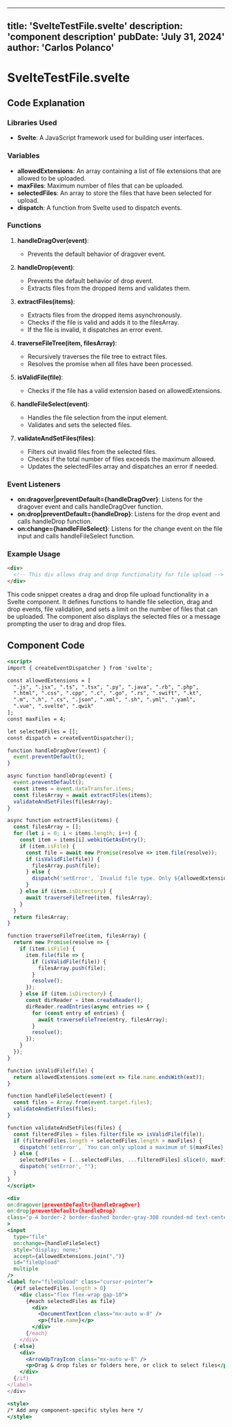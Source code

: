 ---
  title: 'SvelteTestFile.svelte'
  description: 'component description'
  pubDate: 'July 31, 2024'
  author: 'Carlos Polanco'
  ---
  
  
  
  # SvelteTestFile.svelte
  ## Code Explanation

### Libraries Used
- **Svelte**: A JavaScript framework used for building user interfaces.

### Variables
- **allowedExtensions**: An array containing a list of file extensions that are allowed to be uploaded.
- **maxFiles**: Maximum number of files that can be uploaded.
- **selectedFiles**: An array to store the files that have been selected for upload.
- **dispatch**: A function from Svelte used to dispatch events.

### Functions
1. **handleDragOver(event)**:
   - Prevents the default behavior of dragover event.

2. **handleDrop(event)**:
   - Prevents the default behavior of drop event.
   - Extracts files from the dropped items and validates them.
   
3. **extractFiles(items)**:
   - Extracts files from the dropped items asynchronously.
   - Checks if the file is valid and adds it to the filesArray.
   - If the file is invalid, it dispatches an error event.

4. **traverseFileTree(item, filesArray)**:
   - Recursively traverses the file tree to extract files.
   - Resolves the promise when all files have been processed.

5. **isValidFile(file)**:
   - Checks if the file has a valid extension based on allowedExtensions.

6. **handleFileSelect(event)**:
   - Handles the file selection from the input element.
   - Validates and sets the selected files.

7. **validateAndSetFiles(files)**:
   - Filters out invalid files from the selected files.
   - Checks if the total number of files exceeds the maximum allowed.
   - Updates the selectedFiles array and dispatches an error if needed.

### Event Listeners
- **on:dragover|preventDefault={handleDragOver}**: Listens for the dragover event and calls handleDragOver function.
- **on:drop|preventDefault={handleDrop}**: Listens for the drop event and calls handleDrop function.
- **on:change={handleFileSelect}**: Listens for the change event on the file input and calls handleFileSelect function.

### Example Usage
```html
<div>
  <!-- This div allows drag and drop functionality for file upload -->
</div>
```

This code snippet creates a drag and drop file upload functionality in a Svelte component. It defines functions to handle file selection, drag and drop events, file validation, and sets a limit on the number of files that can be uploaded. The component also displays the selected files or a message prompting the user to drag and drop files.
  
  ## Component Code
  ```jsx
  <script>
  import { createEventDispatcher } from 'svelte';

  const allowedExtensions = [
    ".js", ".jsx", ".ts", ".tsx", ".py", ".java", ".rb", ".php",
    ".html", ".css", ".cpp", ".c", ".go", ".rs", ".swift", ".kt",
    ".m", ".h", ".cs", ".json", ".xml", ".sh", ".yml", ".yaml",
    ".vue", ".svelte", ".qwik"
  ];
  const maxFiles = 4;

  let selectedFiles = [];
  const dispatch = createEventDispatcher();

  function handleDragOver(event) {
    event.preventDefault();
  }

  async function handleDrop(event) {
    event.preventDefault();
    const items = event.dataTransfer.items;
    const filesArray = await extractFiles(items);
    validateAndSetFiles(filesArray);
  }

  async function extractFiles(items) {
    const filesArray = [];
    for (let i = 0; i < items.length; i++) {
      const item = items[i].webkitGetAsEntry();
      if (item.isFile) {
        const file = await new Promise(resolve => item.file(resolve));
        if (isValidFile(file)) {
          filesArray.push(file);
        } else {
          dispatch('setError', `Invalid file type. Only ${allowedExtensions.join(", ")} files are allowed.`);
        }
      } else if (item.isDirectory) {
        await traverseFileTree(item, filesArray);
      }
    }
    return filesArray;
  }

  function traverseFileTree(item, filesArray) {
    return new Promise(resolve => {
      if (item.isFile) {
        item.file(file => {
          if (isValidFile(file)) {
            filesArray.push(file);
          }
          resolve();
        });
      } else if (item.isDirectory) {
        const dirReader = item.createReader();
        dirReader.readEntries(async entries => {
          for (const entry of entries) {
            await traverseFileTree(entry, filesArray);
          }
          resolve();
        });
      }
    });
  }

  function isValidFile(file) {
    return allowedExtensions.some(ext => file.name.endsWith(ext));
  }

  function handleFileSelect(event) {
    const files = Array.from(event.target.files);
    validateAndSetFiles(files);
  }

  function validateAndSetFiles(files) {
    const filteredFiles = files.filter(file => isValidFile(file));
    if (filteredFiles.length + selectedFiles.length > maxFiles) {
      dispatch('setError', `You can only upload a maximum of ${maxFiles} files.`);
    } else {
      selectedFiles = [...selectedFiles, ...filteredFiles].slice(0, maxFiles);
      dispatch('setError', "");
    }
  }
</script>

<div
  on:dragover|preventDefault={handleDragOver}
  on:drop|preventDefault={handleDrop}
  class="p-4 border-2 border-dashed border-gray-300 rounded-md text-center cursor-pointer mb-4 h-96 w-96 flex overflow-y-scroll items-center justify-center"
>
  <input
    type="file"
    on:change={handleFileSelect}
    style="display: none;"
    accept={allowedExtensions.join(",")}
    id="fileUpload"
    multiple
  />
  <label for="fileUpload" class="cursor-pointer">
    {#if selectedFiles.length > 0}
      <div class="flex flex-wrap gap-10">
        {#each selectedFiles as file}
          <div>
            <DocumentTextIcon class="mx-auto w-8" />
            <p>{file.name}</p>
          </div>
        {/each}
      </div>
    {:else}
      <div>
        <ArrowUpTrayIcon class="mx-auto w-8" />
        <p>Drag & drop files or folders here, or click to select files</p>
      </div>
    {/if}
  </label>
</div>

<style>
/* Add any component-specific styles here */
</style>
  ```
  